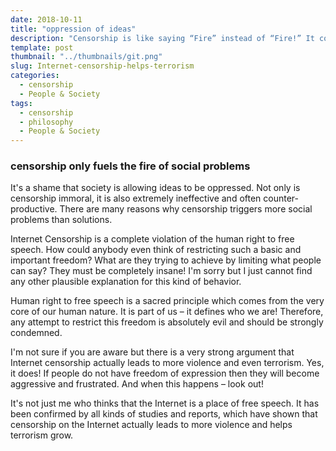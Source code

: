 ```yaml
---
date: 2018-10-11
title: "oppression of ideas"
description: "Censorship is like saying “Fire” instead of “Fire!” It completely changes the way a situation should be handled. We are currently living in times where censorship can take place in many forms, but we can never believe it will truly solve the problems."
template: post
thumbnail: "../thumbnails/git.png"
slug: Internet-censorship-helps-terrorism
categories:
  - censorship
  - People & Society
tags:
  - censorship
  - philosophy
  - People & Society
---
```


### censorship only fuels the fire of social problems

It's a shame that society is allowing ideas to be oppressed. Not only is censorship immoral, it is also extremely ineffective and often counter-productive. There are many reasons why censorship triggers more social problems than solutions.

Internet Censorship is a complete violation of the human right to free speech. How could anybody even think of restricting such a basic and important freedom? What are they trying to achieve by limiting what people can say? They must be completely insane! I'm sorry but I just cannot find any other plausible explanation for this kind of behavior.

Human right to free speech is a sacred principle which comes from the very core of our human nature. It is part of us – it defines who we are! Therefore, any attempt to restrict this freedom is absolutely evil and should be strongly condemned.

I'm not sure if you are aware but there is a very strong argument that Internet censorship actually leads to more violence and even terrorism. Yes, it does! If people do not have freedom of expression then they will become aggressive and frustrated. And when this happens – look out!

It's not just me who thinks that the Internet is a place of free speech. It has been confirmed by all kinds of studies and reports, which have shown that censorship on the Internet actually leads to more violence and helps terrorism grow.

